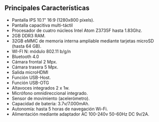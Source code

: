 ## Principales Características

* Pantalla IPS 10.1" 16:9 (1280x800 píxels).
* Pantalla capacitiva multi-táctil
* Procesador de cuatro núcleos Intel Atom Z3735F hasta 1.83Ghz.
* 2GB DDR3 RAM.
* 32GB eMMC de memoria interna ampliable mediante tarjetas microSD (hasta 64 GB).
* WI-FI N: módulo 802.11 b/g/n
* Bluetooth 4.0
* Cámara frontal 2 Mpx.
* Cámara trasera  5 Mpx.
* Salida microHDMI
* Función USB-Host.
* Función USB-OTG
* Altavoces integrados 2 x 1w.
* Micrófono omnidireccional integrado.
* Sensor de movimiento (acelerómetro).
* Capacidad de batería: 3.7v/7.000mAh.
* Autonomía: hasta 5 horas de navegación Wi-Fi.
* Alimentación mediante adaptador AC 100-240v 50-60Hz DC 9v/2A.
